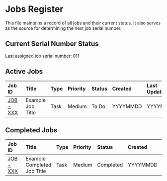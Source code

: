 # Jobs Register

This file maintains a record of all jobs and their current status. It also serves as the source for determining the next job serial number.

## Current Serial Number Status
Last assigned job serial number: 011

## Active Jobs

| Job ID | Title | Type | Priority | Status | Created | Last Updated | Assigned To |
| :----- | :---- | :--- | :------- | :----- | :------ | :----------- | :---------- |
| [JOB-XXX](Jobs/JOB-XXX.md) | Example Job Title | Task | Medium | To Do | YYYYMMDD | YYYYMMDD | [@example] |


## Completed Jobs

| Job ID | Title | Type | Priority | Status | Created | Completed |
| :----- | :---- | :--- | :------- | :----- | :------ | :-------- |
| [JOB-XXX](Jobs/JOB-XXX.md) | Example Completed Job Title | Task | Medium | Completed | YYYYMMDD | YYYYMMDD |
